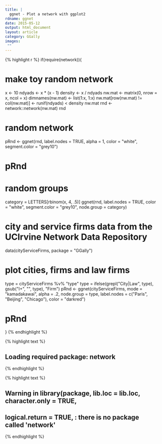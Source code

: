 ```yaml
---
title: |
  ggnet - Plot a network with ggplot2
rdname: ggnet
date: 2015-05-12
output: html_document
layout: article
category: GGally
images:
 ""
---
```





{% highlight r %}
if(require(network)){
# make toy random network
x                  <- 10
ndyads             <- x * (x - 1)
density            <- x / ndyads
nw.mat             <- matrix(0, nrow = x, ncol = x)
dimnames(nw.mat)   <- list(1:x, 1:x)
nw.mat[row(nw.mat) != col(nw.mat)] <- runif(ndyads) < density
nw.mat
rnd <- network::network(nw.mat)
rnd

# random network
pRnd <- ggnet(rnd, label.nodes = TRUE, alpha = 1, color = "white", segment.color = "grey10")
# pRnd

# random groups
category = LETTERS[rbinom(x, 4, .5)]
ggnet(rnd, label.nodes = TRUE, color = "white", segment.color = "grey10", node.group = category)

# city and service firms data from the UCIrvine Network Data Repository
data(cityServiceFirms, package = "GGally")

# plot cities, firms and law firms
type = cityServiceFirms %v% "type"
type = ifelse(grepl("City|Law", type), gsub("I+", "", type), "Firm")
pRnd <- ggnet(cityServiceFirms, mode = "kamadakawai", alpha = .2, node.group = type,
      label.nodes = c("Paris", "Beijing", "Chicago"), color = "darkred")
# pRnd
}
{% endhighlight %}



{% highlight text %}
## Loading required package: network
{% endhighlight %}



{% highlight text %}
## Warning in library(package, lib.loc = lib.loc, character.only = TRUE,
## logical.return = TRUE, : there is no package called 'network'
{% endhighlight %}